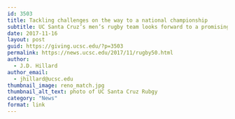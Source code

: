 ```yaml
---
id: 3503
title: Tackling challenges on the way to a national championship
subtitle: UC Santa Cruz’s men’s rugby team looks forward to a promising 50th season
date: 2017-11-16
layout: post
guid: https://giving.ucsc.edu/?p=3503
permalink: https://news.ucsc.edu/2017/11/rugby50.html
author:
  - J.D. Hillard
author_email:
  - jhillard@ucsc.edu
thumbnail_image: reno_match.jpg
thumbnail_alt_text: photo of UC Santa Cruz Rubgy
category: "News"
format: link
---
```


